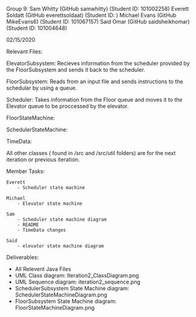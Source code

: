 Group 9:
Sam Whitty		(GitHub samwhitty)	(Student ID: 101002258)
Everett	Soldatt		(GitHub everettsoldaat)	(Student ID: )
Michael Evans		(GitHub MikeEvans6)	(Student ID: 101067157)
Said Omar		(GitHub saidsheikhomar)	(Student ID: 101004648)

02/15/2020

Relevant Files:

  ElevatorSubsystem: 
  Recieves information from the scheduler provided by the FloorSubsystem
  and sends it back to the scheduler.

  FloorSubsystem: 
  Reads from an input file and sends instructions to the schedular by using a queue. 

  Scheduler:
  Takes information from the Floor queue and moves it to the Elevator queue to be 
  proccessed by the elevator. 

  FloorStateMachine:

  SchedulerStateMachine:

  TimeData:


All other classes ( found in /src and /src/util folders) are for the next iteration or previous iteration.

Member Tasks:
  
	Everett
		- Scheduler state machine

	Michael
		- Elevator state machine

	Sam
		- Scheduler state machine diagram
		- README
		- TimeData changes

	Said
		- elevator state machine diagram

Deliverables:
- All Relevent Java Files
- UML Class diagram: Iteration2_ClassDiagram.png
- UML Sequence diagram: iteration2_sequence.png
- SchedulerSubsystem State Machine diagram: SchedulerStateMachineDiagram.png
- FloorSubsystem State Machine diagram: FloorStateMachineDiagram.png
